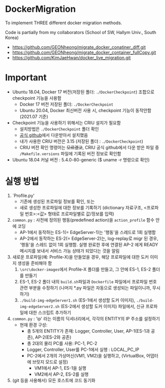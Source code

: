 # DockerMigration

To implement THREE different docker migration methods.

Code is partially from my collaborators (School of SW, Hallym Univ., South Korea)
- https://github.com/GEONheong/migrate_docker_conatiner_diff.git
- https://github.com/GEONheong/migrate_docker_container_fullCopy.git
- https://github.com/KimJaeHwan/docker_live_migration.git

# Important
- Ubuntu 18.04, Docker 17 버전(저장된 폴더: `./DockerCheckpoint`) 조합으로 checkpoint 기능을 사용함
	- Docker 17 버전 저장된 폴더: `./DockerCheckpoint`
	- Ubuntu 20.04, Docker 최신버전 사용 시, checkpoint 기능이 동작안함 (2021.07 기준)
- Checkpoint 기능을 사용하기 위해서는 CRIU 설치가 필요함
	- 설치방법은 `./DockerCheckpoint` 폴더 확인
	- [공식 github](https://github.com/checkpoint-restore/criu)에서 다운받아서 설치했음
	- 내가 사용한 CRIU 버전은 3.15 (저장된 폴더 : `./DockerCheckpoint`)
	- CRIU 버전 확인 명령어는 ~~모르겠고~~, CRIU 공식 github에서 다운 받은 파일 중 `/Makefile.versions` 파일에 기록된 버전 정보로 확인함
- Ubuntu 18.04 커널 버전 : 5.4.0-80-generic ($ uname -r 명령으로 확인)

# 실행 방법
1. `Profile.py'
	- 기존에 생성된 프로파일 정보를 확인, 또는
	- 새로 생성한 프로파일에 대한 정보를 기록하기 (dictionary 자료구조, <프로파일 번호>:<값> 형태로 프로파일별로 값/정보를 입력)
2. `common.py` : 사전에 정의된 행동(predefined action)을 `action_profile` 함수 안에 코딩
	- AP-1에서 동작하는 ES-1(= EdgeServer-1)는 '행동'을 스레드로 1회 실행함
	- AP-2에서 동작하는 ES-2(= EdgeServer-2)는, log-replay로 migr 된 경우, '행동'을 스레드 없이 1회 실행함. 실행 완료한 후에 연결된 AP-2 에게 READY 메시지를 보내서 서비스 가능 상태가 되었다는 것을 알림
3. 새로운 프로파일(예: Profile-X)을 만들었을 경우, 해당 프로파일에 대한 도커 이미지 생성을 준비해야 함
	1. `\src\docker-images`에서 Profile-X 폴더를 만들고, 그 안에 ES-1, ES-2 폴더를 만들기
	2. ES-1, ES-2 폴더 내의 `build.sh`파일과 `Dockerfile` 파일에서 프로파일 번호 관련 부분을 수정하기 (나머지 *.py 파일은 자동으로 생성되는 파일이니까, 무시하기)
	3. `./build-img-edgeServer1.sh` (ES-1에서 생성할 도커 이미지), `./build-img-edgeServer2.sh` (ES-2에서 생성할 도커 이미지) 파일에서, 신규 프로파일에 대한 스크립트 추가하기
4. `common.py` : 'ip' 라는 이름의 딕셔너리에서, 각각의 ENTITY의 IP 주소를 설정하기
	- 현재 환경 구성:
		- 총 5개의 ENTITY가 존재: Logger, Controller, User, AP-1(ES-1과 공존), AP-2(ES-2와 공존)
		- 총 2대의 물리 PC를 사용: PC-1, PC-2
		- Logger, Controller, User를 PC-1에서 실행 : LOCAL_PC_IP
		- PC-2에서 2개의 가상머신(VM1, VM2)을 실행하고, (VirtualBox, 어댑터에 브릿지 모드로 설정)
			- VM1에서 AP-1, ES-1을 실행
			- VM2에서 AP-2, ES-2를 실행
5. (git 등을 사용해서) 모든 호스트에 코드 동기화		